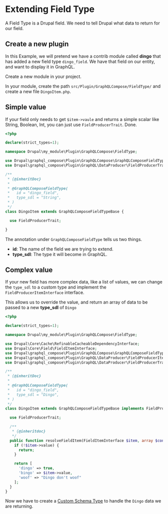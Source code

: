 # Extending Field Type

A Field Type is a Drupal field. We need to tell Drupal what data to return for our field.

## Create a new plugin

In this Example, we will pretend we have a contrib module called **dingo** that has added a new field type `dingo_field`.
We have that field on our entity, and want to display it in GraphQL.

Create a new module in your project.

In your module, create the path `src/Plugin/GraphQLCompose/FieldType/` and create a new file `DingoItem.php`.

## Simple value

If your field only needs to get `$item->vaule` and returns a simple scalar like String, Boolean, Int, you can just use `FieldProducerTrait`. Done.

```php
<?php

declare(strict_types=1);

namespace Drupal\my_module\Plugin\GraphQLCompose\FieldType;

use Drupal\graphql_compose\Plugin\GraphQLCompose\GraphQLComposeFieldTypeBase;
use Drupal\graphql_compose\Plugin\GraphQL\DataProducer\FieldProducerTrait;

/**
 * {@inheritDoc}
 *
 * @GraphQLComposeFieldType(
 *   id = "dingo_field",
 *   type_sdl = "String",
 * )
 */
class DingoItem extends GraphQLComposeFieldTypeBase {

  use FieldProducerTrait;

}

```

The annotation under `GraphQLComposeFieldType` tells us two things.

- **id**: The name of the field we are trying to extend.
- **type_sdl**: The type it will become in GraphQL.

## Complex value

If your new field has more complex data, like a list of values, we can change the `type_sdl` to a custom type and implement the `FieldProducerItemInterface` interface.

This allows us to override the value, and return an array of data to be passed to a new **type_sdl** of `Dingo`

```php
<?php

declare(strict_types=1);

namespace Drupal\my_module\Plugin\GraphQLCompose\FieldType;

use Drupal\Core\Cache\RefinableCacheableDependencyInterface;
use Drupal\Core\Field\FieldItemInterface;
use Drupal\graphql_compose\Plugin\GraphQLCompose\GraphQLComposeFieldTypeBase;
use Drupal\graphql_compose\Plugin\GraphQL\DataProducer\FieldProducerItemInterface;
use Drupal\graphql_compose\Plugin\GraphQL\DataProducer\FieldProducerTrait;

/**
 * {@inheritDoc}
 *
 * @GraphQLComposeFieldType(
 *   id = "dingo_field",
 *   type_sdl = "Dingo",
 * )
 */
class DingoItem extends GraphQLComposeFieldTypeBase implements FieldProducerItemInterface {

  use FieldProducerTrait;

  /**
   * {@inheritdoc}
   */
  public function resolveFieldItem(FieldItemInterface $item, array $context, RefinableCacheableDependencyInterface $metadata) {
    if (!$item->value) {
      return;
    }

    return [
      'dingo' => true,
      'bingo' => $item->value,
      'woof' => "Dingo don't woof"
    ];
  }
}
```

Now we have to create a [Custom Schema Type](extending/schema_type.md) to handle the `Dingo` data we are returning.
